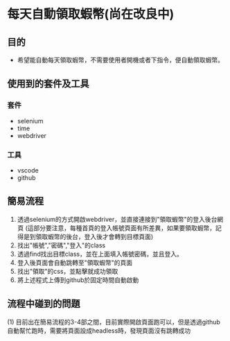 # 每天自動領取蝦幣(尚在改良中)
## 目的
- 希望能自動每天領取蝦幣，不需要使用者開機或者下指令，便自動領取蝦幣。

## 使用到的套件及工具
### 套件       
- selenium
- time
- webdriver

### 工具
- vscode
- github


## 簡易流程
1. 透過selenium的方式開啟webdriver，並直接連接到"領取蝦幣"的登入後台網頁
(這部分要注意，每種首頁的登入帳號頁面有所差異，如果要領取蝦幣，記得是到領取蝦幣的後台，登入後才會轉到目標頁面)
2. 找出"帳號","密碼","登入"的class
3. 透過find找出目標class，並在上面填入帳號密碼，並且登入。
4. 登入後頁面會自動跳轉至"領取蝦幣"的頁面
5. 找出"領取"的css，並點擊就成功領取
6. 將上述程式上傳到github於固定時間自動啟動

## 流程中碰到的問題
(1) 目前出在簡易流程的3-4部之間，目前實際開啟頁面跑可以，但是透過github自動幫忙跑時，需要將頁面設成headless時，發現頁面沒有跳轉成功
